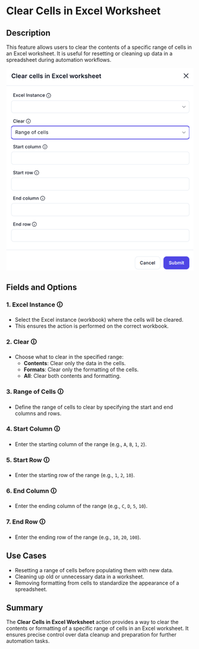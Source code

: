 # Clear Cells in Excel Worksheet  

## Description  

This feature allows users to clear the contents of a specific range of cells in an Excel worksheet. It is useful for resetting or cleaning up data in a spreadsheet during automation workflows.  

![Clear Cells in Excel Worksheet](clear-cells-in-excel-worksheet.png)  

## Fields and Options  

### 1. **Excel Instance** 🛈  

- Select the Excel instance (workbook) where the cells will be cleared.  
- This ensures the action is performed on the correct workbook.  

### 2. **Clear** 🛈

- Choose what to clear in the specified range:  
  - **Contents**: Clear only the data in the cells.  
  - **Formats**: Clear only the formatting of the cells.  
  - **All**: Clear both contents and formatting.  

### 3. **Range of Cells** 🛈

- Define the range of cells to clear by specifying the start and end columns and rows.  

### 4. **Start Column** 🛈

- Enter the starting column of the range (e.g., `A`, `B`, `1`, `2`).  

### 5. **Start Row** 🛈

- Enter the starting row of the range (e.g., `1`, `2`, `10`).  

### 6. **End Column** 🛈  

- Enter the ending column of the range (e.g., `C`, `D`, `5`, `10`).  

### 7. **End Row** 🛈  

- Enter the ending row of the range (e.g., `10`, `20`, `100`).  

## Use Cases  

- Resetting a range of cells before populating them with new data.  
- Cleaning up old or unnecessary data in a worksheet.  
- Removing formatting from cells to standardize the appearance of a spreadsheet.  

## Summary  

The **Clear Cells in Excel Worksheet** action provides a way to clear the contents or formatting of a specific range of cells in an Excel worksheet. It ensures precise control over data cleanup and preparation for further automation tasks.  